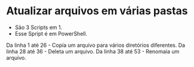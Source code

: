 # Atualizar arquivos em várias pastas
- São 3 Scripts em 1.
- Esse Spript é em PowerShell.

Da linha 1 até 26 - Copía um arquivo para vários diretórios diferentes.
Da linha 28 até 36 - Deleta um arquivo.
Da linha 38 até 53 - Renomaia um arquivo.
